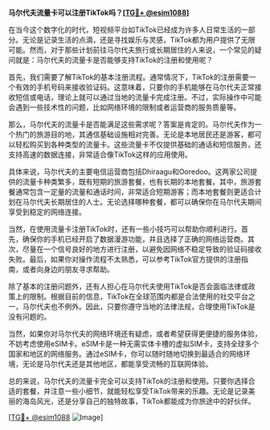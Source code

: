 **马尔代夫流量卡可以注册TikTok吗？[[TG💪+ @esim1088](https://t.me/s/esim1088)]**

在当今这个数字化的时代，短视频平台如TikTok已经成为许多人日常生活的一部分。无论是记录生活的点滴，还是寻找娱乐与灵感，TikTok都为用户提供了无限可能。然而，对于那些计划前往马尔代夫旅行或长期居住的人来说，一个常见的疑问就是：马尔代夫的流量卡是否能够支持TikTok的注册和使用呢？

首先，我们需要了解TikTok的基本注册流程。通常情况下，TikTok的注册需要一个有效的手机号码来接收验证码。这意味着，只要你的手机能够在马尔代夫正常接收短信或电话，理论上就可以通过当地的流量卡完成注册。不过，实际操作中可能会遇到一些技术性的问题，比如网络环境的限制或者运营商的服务质量等。

那么，马尔代夫的流量卡是否能满足这些需求呢？答案是肯定的。马尔代夫作为一个热门的旅游目的地，其通信基础设施相对完善。无论是本地居民还是游客，都可以轻松购买到各种类型的流量卡。这些流量卡不仅提供基础的通话和短信服务，还支持高速的数据连接，非常适合像TikTok这样的应用使用。

具体来说，马尔代夫的主要电信运营商包括Dhiraagu和Ooredoo。这两家公司提供的流量卡种类繁多，既有短期的旅游套餐，也有长期的本地套餐。其中，旅游套餐通常包含一定量的流量和通话时间，非常适合短期游客；而本地套餐则更适合计划在马尔代夫长期居住的人士。无论选择哪种套餐，都可以确保你在马尔代夫期间享受到稳定的网络连接。

当然，在使用流量卡注册TikTok时，还有一些小技巧可以帮助你顺利进行。首先，确保你的手机已经开启了数据漫游功能，并且选择了正确的网络运营商。其次，尽量在一个信号良好的地方进行注册，以避免因网络不稳定导致的验证码接收失败。最后，如果你对操作流程不太熟悉，可以参考TikTok官方提供的注册指南，或者向身边的朋友寻求帮助。

除了基本的注册问题外，还有人担心在马尔代夫使用TikTok是否会面临法律或政策上的限制。根据目前的信息，TikTok在全球范围内都是合法使用的社交平台之一，马尔代夫也不例外。因此，只要你遵守当地的法律法规，合理使用TikTok是没有问题的。

当然，如果你对马尔代夫的网络环境还有疑虑，或者希望获得更便捷的服务体验，不妨考虑使用eSIM卡。eSIM卡是一种无需实体卡槽的虚拟SIM卡，支持全球多个国家和地区的网络服务。通过eSIM卡，你可以随时随地切换到最适合的网络环境，无论是马尔代夫还是其他地区，都能享受流畅的互联网体验。

总的来说，马尔代夫的流量卡完全可以支持TikTok的注册和使用。只要你选择合适的套餐，并注意一些小细节，就能轻松享受TikTok带来的乐趣。无论是记录美丽的海岛风光，还是分享自己的独特故事，TikTok都能成为你旅途中的好伙伴。

[[TG💪+ @esim1088](https://t.me/s/esim1088) ![Image](https://i.postimg.cc/4NQfJmqS/Snipaste-2025-05-13-00-14-12.png)]